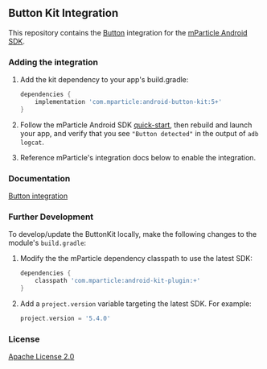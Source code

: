 ## Button Kit Integration

This repository contains the [Button](https://www.usebutton.com/) integration for the [mParticle Android SDK](https://github.com/mParticle/mparticle-android-sdk).

### Adding the integration

1. Add the kit dependency to your app's build.gradle:

    ```groovy
    dependencies {
        implementation 'com.mparticle:android-button-kit:5+'
    }
    ```
2. Follow the mParticle Android SDK [quick-start](https://github.com/mParticle/mparticle-android-sdk), then rebuild and launch your app, and verify that you see `"Button detected"` in the output of `adb logcat`.
3. Reference mParticle's integration docs below to enable the integration.

### Documentation

[Button integration](http://docs.mparticle.com/?java#button)

### Further Development

To develop/update the ButtonKit locally, make the following changes to the module's `build.gradle`:
1. Modify the the mParticle dependency classpath to use the latest SDK:
    ```groovy
    dependencies {
        classpath 'com.mparticle:android-kit-plugin:+'
    }
    ```
2. Add a `project.version` variable targeting the latest SDK. For example:
    ```groovy
    project.version = '5.4.0'
    ```

### License

[Apache License 2.0](http://www.apache.org/licenses/LICENSE-2.0)
